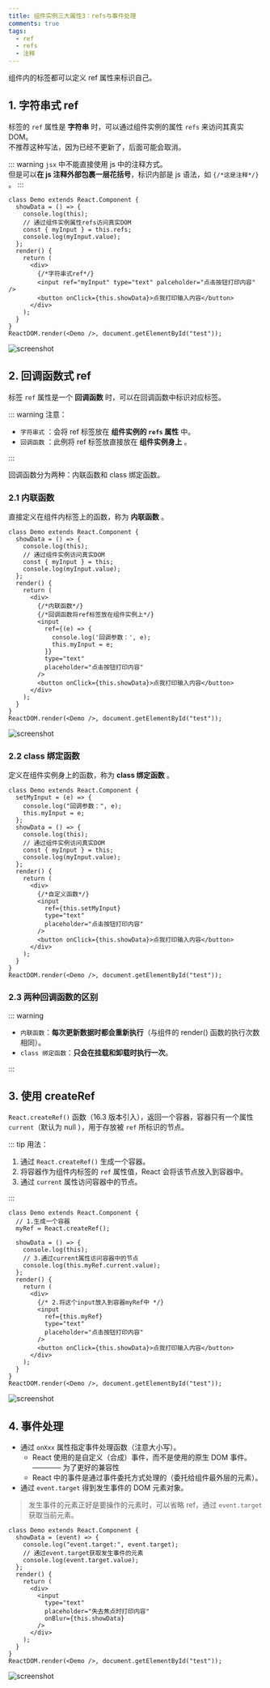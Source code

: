 ```yaml
---
title: 组件实例三大属性3：refs与事件处理
comments: true
tags:
  - ref
  - refs
  - 注释
---
```


组件内的标签都可以定义 ref 属性来标识自己。

## 1. 字符串式 ref

标签的 `ref` 属性是 **字符串** 时，可以通过组件实例的属性 `refs` 来访问其真实 DOM。  
不推荐这种写法，因为已经不更新了，后面可能会取消。

::: warning
`jsx` 中不能直接使用 js 中的注释方式。  
但是可以**在 js 注释外部包裹一层花括号**，标识内部是 js 语法，如 `{/*这是注释*/}` 。
:::

```jsx{4-5,11-12}
class Demo extends React.Component {
  showData = () => {
    console.log(this);
    // 通过组件实例属性refs访问真实DOM
    const { myInput } = this.refs;
    console.log(myInput.value);
  };
  render() {
    return (
      <div>
        {/*字符串式ref*/}
        <input ref="myInput" type="text" palceholder="点击按钮打印内容" />
        <button onClick={this.showData}>点我打印输入内容</button>
      </div>
    );
  }
}
ReactDOM.render(<Demo />, document.getElementById("test"));
```

<img class="zoomable" :src="$withBase('/images/screenshot/react/2/4/1.png')" alt="screenshot">

## 2. 回调函数式 ref

标签 `ref` 属性是一个 **回调函数** 时，可以在回调函数中标识对应标签。

::: warning 注意：

- `字符串式` ：会将 ref 标签放在 **组件实例的 `refs` 属性** 中。
- `回调函数` ：此例将 ref 标签放直接放在 **组件实例身上** 。

:::

回调函数分为两种：内联函数和 class 绑定函数。

### 2.1 内联函数

直接定义在组件内标签上的函数，称为 **内联函数** 。

```jsx{4-5,14-17}
class Demo extends React.Component {
  showData = () => {
    console.log(this);
    // 通过组件实例访问真实DOM
    const { myInput } = this;
    console.log(myInput.value);
  };
  render() {
    return (
      <div>
        {/*内联函数*/}
        {/*回调函数将ref标签放在组件实例上*/}
        <input
          ref={(e) => {
            console.log('回调参数：', e);
            this.myInput = e;
          }}
          type="text"
          placeholder="点击按钮打印内容"
        />
        <button onClick={this.showData}>点我打印输入内容</button>
      </div>
    );
  }
}
ReactDOM.render(<Demo />, document.getElementById("test"));
```

<img class="zoomable" :src="$withBase('/images/screenshot/react/2/4/2.png')" alt="screenshot">

### 2.2 class 绑定函数

定义在组件实例身上的函数，称为 **class 绑定函数** 。

```jsx{4,9,17}
class Demo extends React.Component {
  setMyInput = (e) => {
    console.log("回调参数：", e);
    this.myInput = e;
  };
  showData = () => {
    console.log(this);
    // 通过组件实例访问真实DOM
    const { myInput } = this;
    console.log(myInput.value);
  };
  render() {
    return (
      <div>
        {/*自定义函数*/}
        <input
          ref={this.setMyInput}
          type="text"
          placeholder="点击按钮打印内容"
        />
        <button onClick={this.showData}>点我打印输入内容</button>
      </div>
    );
  }
}
ReactDOM.render(<Demo />, document.getElementById("test"));
```

### 2.3 两种回调函数的区别

::: warning

- `内联函数`：**每次更新数据时都会重新执行**（与组件的 render() 函数的执行次数相同）。
- `class 绑定函数`：**只会在挂载和卸载时执行一次**。

:::

## 3. 使用 createRef

`React.createRef()` 函数（16.3 版本引入），返回一个容器，容器只有一个属性 `current`（默认为 null ），用于存放被 `ref` 所标识的节点。

::: tip 用法：

1. 通过 `React.createRef()` 生成一个容器。
2. 将容器作为组件内标签的 `ref` 属性值，React 会将该节点放入到容器中。
3. 通过 `current` 属性访问容器中的节点。

:::

```jsx{2-3,7-8,13-15}
class Demo extends React.Component {
  // 1.生成一个容器
  myRef = React.createRef();

  showData = () => {
    console.log(this);
    // 3.通过current属性访问容器中的节点
    console.log(this.myRef.current.value);
  };
  render() {
    return (
      <div>
        {/* 2.将这个input放入到容器myRef中 */}
        <input
          ref={this.myRef}
          type="text"
          placeholder="点击按钮打印内容"
        />
        <button onClick={this.showData}>点我打印输入内容</button>
      </div>
    );
  }
}
ReactDOM.render(<Demo />, document.getElementById("test"));
```

<img class="zoomable" :src="$withBase('/images/screenshot/react/2/4/3.png')" alt="screenshot">

## 4. 事件处理

- 通过 `onXxx` 属性指定事件处理函数（注意大小写）。
  - React 使用的是自定义（合成）事件，而不是使用的原生 DOM 事件。 ———— 为了更好的兼容性
  - React 中的事件是通过事件委托方式处理的（委托给组件最外层的元素）。
- 通过 `event.target` 得到发生事件的 DOM 元素对象。

> 发生事件的元素正好是要操作的元素时，可以省略 ref，通过 `event.target` 获取当前元素。

```jsx{4-5}
class Demo extends React.Component {
  showData = (event) => {
    console.log("event.target:", event.target);
    // 通过event.target获取发生事件的元素
    console.log(event.target.value);
  };
  render() {
    return (
      <div>
        <input
          type="text"
          placeholder="失去焦点时打印内容"
          onBlur={this.showData}
        />
      </div>
    );
  }
}
ReactDOM.render(<Demo />, document.getElementById("test"));
```

<img class="zoomable" :src="$withBase('/images/screenshot/react/2/4/4.png')" alt="screenshot">
